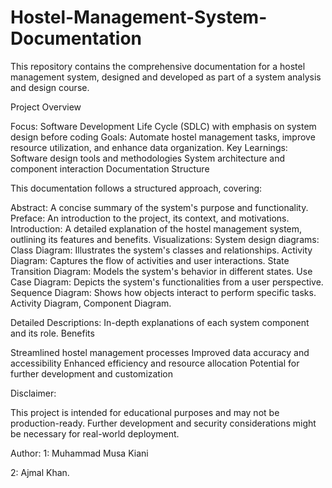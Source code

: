 # Hostel-Management-System-Documentation
This repository contains the comprehensive documentation for a hostel management system, designed and developed as part of a system analysis and design course.

Project Overview

Focus: Software Development Life Cycle (SDLC) with emphasis on system design before coding
Goals: Automate hostel management tasks, improve resource utilization, and enhance data organization.
Key Learnings:
Software design tools and methodologies
System architecture and component interaction
Documentation Structure

This documentation follows a structured approach, covering:

Abstract: A concise summary of the system's purpose and functionality.
Preface: An introduction to the project, its context, and motivations.
Introduction: A detailed explanation of the hostel management system, outlining its features and benefits.
Visualizations: System design diagrams:
Class Diagram: Illustrates the system's classes and relationships.
Activity Diagram: Captures the flow of activities and user interactions.
State Transition Diagram: Models the system's behavior in different states.
Use Case Diagram: Depicts the system's functionalities from a user perspective.
Sequence Diagram: Shows how objects interact to perform specific tasks.
Activity Diagram, Component Diagram.

Detailed Descriptions: In-depth explanations of each system component and its role.
Benefits

Streamlined hostel management processes
Improved data accuracy and accessibility
Enhanced efficiency and resource allocation
Potential for further development and customization

Disclaimer:

This project is intended for educational purposes and may not be production-ready. Further development and security considerations might be necessary for real-world deployment.

Author: 1: Muhammad Musa Kiani 

2: Ajmal Khan.
